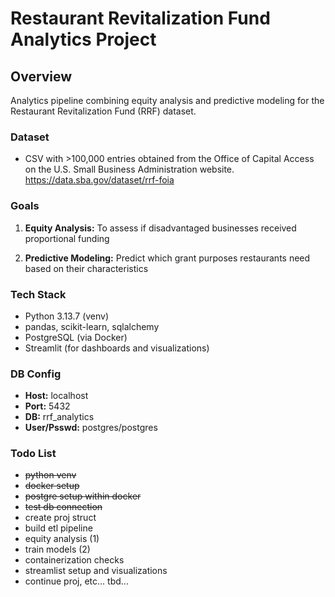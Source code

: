 # Restaurant Revitalization Fund Analytics Project

## Overview
Analytics pipeline combining equity analysis and predictive modeling for the Restaurant Revitalization
Fund (RRF) dataset.

### Dataset
- CSV with >100,000 entries obtained from the Office of Capital Access on the
U.S. Small Business Administration website.
    https://data.sba.gov/dataset/rrf-foia

### Goals
1. **Equity Analysis:** To assess if disadvantaged businesses received proportional funding

2. **Predictive Modeling:** Predict which grant purposes restaurants need based on their characteristics

### Tech Stack
- Python 3.13.7 (venv)
- pandas, scikit-learn, sqlalchemy
- PostgreSQL (via Docker)
- Streamlit (for dashboards and visualizations)

### DB Config
- **Host:** localhost
- **Port:** 5432
- **DB:** rrf_analytics
- **User/Psswd:** postgres/postgres

### Todo List
- ~~python venv~~
- ~~docker setup~~
- ~~postgre setup within docker~~
- ~~test db connection~~
- create proj struct
- build etl pipeline
- equity analysis (1)
- train models (2)
- containerization checks
- streamlist setup and visualizations
- continue proj, etc... tbd...